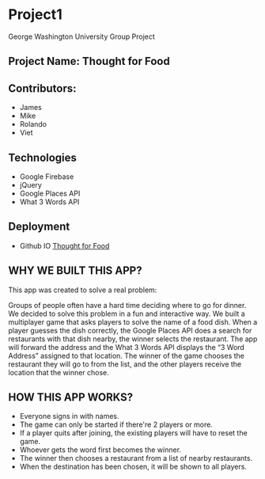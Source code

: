 # Project1
George Washington University Group Project

## Project Name: Thought for Food

## Contributors: 
* James
* Mike
* Rolando
* Viet

## Technologies
* Google Firebase
* jQuery
* Google Places API
* What 3 Words API

## Deployment
* Github IO [Thought for Food](https://nguyendviet.github.io/Project1/)

## WHY WE BUILT THIS APP?

This app was created to solve a real problem:

Groups of people often have a hard time deciding where to go for dinner. We decided to solve this problem in a fun and interactive way. We built a multiplayer game that asks players to solve the name of a food dish. When a player guesses the dish correctly, the Google Places API does a search for restaurants with that dish nearby, the winner selects the restaurant. The app will forward the address and the What 3 Words API displays the “3 Word Address” assigned to that location. The winner of the game chooses the restaurant they will go to from the list, and the other players receive the location that the winner chose.

## HOW THIS APP WORKS?

* Everyone signs in with names.
* The game can only be started if there're 2 players or more.
* If a player quits after joining, the existing players will have to reset the game.
* Whoever gets the word first becomes the winner.
* The winner then chooses a restaurant from a list of nearby restaurants.
* When the destination has been chosen, it will be shown to all players.
